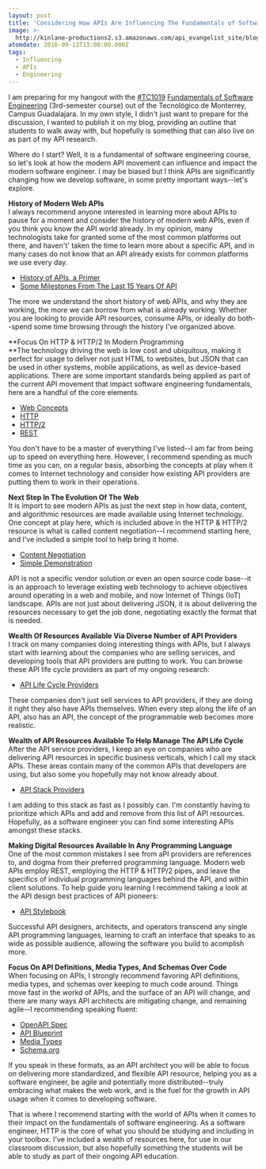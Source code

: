 ```yaml
---
layout: post
title: 'Considering How APIs Are Influencing The Fundamentals of Software Engineering '
image: >-
  http://kinlane-productions2.s3.amazonaws.com/api_evangelist_site/blog/screen_shot_2016_09_12_at_11.03.07_pm.png
atomdate: 2016-09-13T13:00:00.000Z
tags:
  - Influencing
  - APIs
  - Engineering
---
```

I am preparing for my hangout with the [#TC1019](https://www.youtube.com/results?q=%23TC1019) [Fundamentals of Software Engineering](http://kenscourses.com/tc1019fall2016/) (3rd-semester course) out of the Tecnológico de Monterrey, Campus Guadalajara. In my own style, I didn't just want to prepare for the discussion, I wanted to publish it on my blog, providing an outline that students to walk away with, but hopefully is something that can also live on as part of my API research.

Where do I start? Well, it is a fundamental of software engineering course, so let's look at how the modern API movement can influence and impact the modern software engineer. I may be biased but I think APIs are significantly changing how we develop software, in some pretty important ways--let's explore.

**History of Modern Web APIs**  
I always recommend anyone interested in learning more about APIs to pause for a moment and consider the history of modern web APIs, even if you think you know the API world already. In my opinion, many technologists take for granted some of the most common platforms out there, and haven't' taken the time to learn more about a specific API, and in many cases do not know that an API already exists for common platforms we use every day.

*   [History of APIs, a Primer](http://history.apievangelist.com/)
*   [Some Milestones From The Last 15 Years Of API](http://apievangelist.com/2016/03/27/some-milestones-from-the-last-15-years-of-web-api-history/)

The more we understand the short history of web APIs, and why they are working, the more we can borrow from what is already working. Whether you are looking to provide API resources, consume APIs, or ideally do both--spend some time browsing through the history I've organized above.

**Focus On HTTP & HTTP/2 In Modern Programming  
**The technology driving the web is low cost and ubiquitous, making it perfect for usage to deliver not just HTML to websites, but JSON that can be used in other systems, mobile applications, as well as device-based applications. There are some important standards being applied as part of the current API movement that impact software engineering fundamentals, here are a handful of the core elements.

*   [Web Concepts](http://webconcepts.info/)
*   [HTTP](https://en.wikipedia.org/wiki/Hypertext_Transfer_Protocol)
*   [HTTP/2](https://en.wikipedia.org/wiki/HTTP/2)
*   [REST](https://en.wikipedia.org/wiki/Representational_state_transfer)

You don't have to be a master of everything I've listed--I am far from being up to speed on everything here. However, I recommend spending as much time as you can, on a regular basis, absorbing the concepts at play when it comes to Internet technology and consider how existing API providers are putting them to work in their operations.

**Next Step In The Evolution Of The Web**  
It is import to see modern APIs as just the next step in how data, content, and algorithmic resources are made available using Internet technology. One concept at play here, which is included above in the HTTP & HTTP/2 resource is what is called content negotiation--I recommend starting here, and I've included a simple tool to help bring it home.

*   [Content Negotiation](https://en.wikipedia.org/wiki/Content_negotiation)
*   [Simple Demonstration](http://website.apievangelist.com/)

API is not a specific vendor solution or even an open source code base--it is an approach to leverage existing web technology to achieve objectives around operating in a web and mobile, and now Internet of Things (IoT) landscape. APIs are not just about delivering JSON, it is about delivering the resources necessary to get the job done, negotiating exactly the format that is needed.

**Wealth Of Resources Available Via Diverse Number of API Providers**  
I track on many companies doing interesting things with APIs, but I always start with learning about the companies who are selling services, and developing tools that API providers are putting to work. You can browse these API life cycle providers as part of my ongoing research:

*   [API Life Cycle Providers](http://theapistack.com/lifecycle/)

These companies don't just sell services to API providers, if they are doing it right they also have APIs themselves. When every step along the life of an API, also has an API, the concept of the programmable web becomes more realistic.

**Wealth of API Resources Available To Help Manage The API Life Cycle**  
After the API service providers, I keep an eye on companies who are delivering API resources in specific business verticals, which I call my stack APIs. These areas contain many of the common APIs that developers are using, but also some you hopefully may not know already about.

*   [API Stack Providers](http://theapistack.com/stack/)

I am adding to this stack as fast as I possibly can. I'm constantly having to prioritize which APIs and add and remove from this list of API resources. Hopefully, as a software engineer you can find some interesting APIs amongst these stacks.

**Making Digital Resources Available In Any Programming Language**  
One of the most common mistakes I see from aPI providers are references to, and dogma from their preferred programming language. Modern web APIs employ REST, employing the HTTP & HTTP/2 pipes, and leave the specifics of individual programming languages behind the API, and within client solutions. To help guide yoru learning I recommend taking a look at the API design best practices of API pioneers:

*   [API Stylebook](http://apievangelist.com/2016/09/12/api-stylebook-a-collections-of-resources-for-api-designers/)

Successful API designers, architects, and operators transcend any single API programming languages, learning to craft an interface that speaks to as wide as possible audience, allowing the software you build to acomplish more.

**Focus On API Definitions, Media Types, And Schemas Over Code**  
When focusing on APIs, I strongly recommend favoring API definitions, media types, and schemas over keeping to much code around. Things move fast in the workd of APIs, and the surface of an API will change, and there are many ways API architects are mitigating change, and remaining agile--I recommending speaking fluent:

*   [OpenAPI Spec](https://openapis.org/specification)
*   [API Blueprint](https://apiblueprint.org/)
*   [Media Types](http://webconcepts.info/concepts/media-types)
*   [Schema.org](http://schema.org/)

If you speak in these formats, as an API architect you will be able to focus on delivering more standardized, and flexible API resource, helping you as a software engineer, be agile and potentially more distributed--truly embracing what makes the web work, and is the fuel for the growth in API usage when it comes to developing software.

That is where I recommend starting with the world of APIs when it comes to their impact on the fundamentals of software engineering. As a software engineer, HTTP is the core of what you should be studying and including in your toolbox. I've included a wealth of resources here, for use in our classroom discussion, but also hopefully something the students will be able to study as part of their ongoing API education.